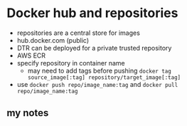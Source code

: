 # Docker hub and repositories
 - repositories are a central store for images
 - hub.docker.com (public)
 - DTR can be deployed for a private trusted repository
 - AWS ECR
 - specify repository in container name
   - may need to add tags before pushing
     `docker tag source_image[:tag] repository/target_image[:tag]`
 - use `docker push repo/image_name:tag` and `docker pull repo/image_name:tag`



## my notes
